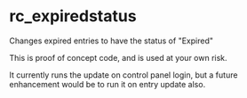 rc_expiredstatus
================

Changes expired entries to have the status of "Expired"

This is proof of concept code, and is used at your own risk.

It currently runs the update on control panel login, but a future enhancement would be to run it on entry update also.
